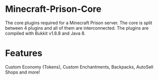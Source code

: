 # Minecraft-Prison-Core
The core plugins required for a Minecraft Prison server. The core is split between 4 plugins and all of them are interconnected. The plugins are compiled with Bukkit v1.8.8 and Java 8.

# Features
Custom Economy (Tokens),
 Custom Enchantments,
 Backpacks,
 AutoSell Shops and more!
